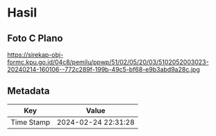 # Hasil

## Foto C Plano

https://sirekap-obj-formc.kpu.go.id/04c8/pemilu/ppwp/51/02/05/20/03/5102052003023-20240214-160106--772c289f-199b-49c5-bf68-e9b3abd9a28c.jpg


## Metadata

| Key        | Value               |
| ---------- | ------------------- |
| Time Stamp | 2024-02-24 22:31:28 |



